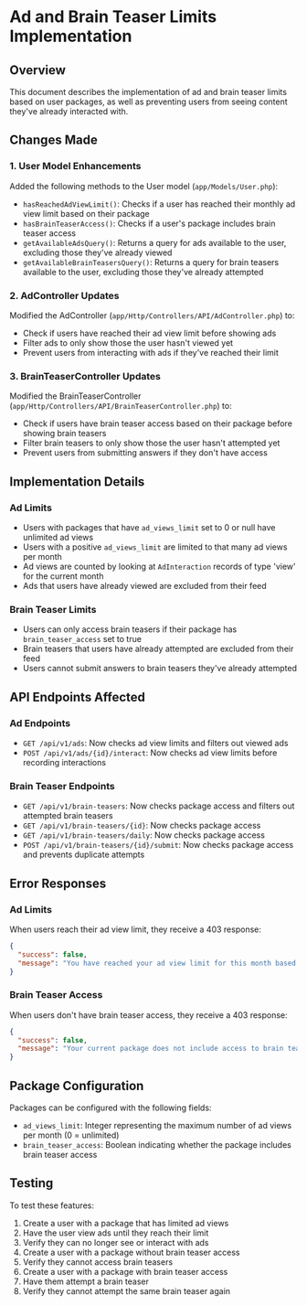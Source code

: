 # Ad and Brain Teaser Limits Implementation

## Overview
This document describes the implementation of ad and brain teaser limits based on user packages, as well as preventing users from seeing content they've already interacted with.

## Changes Made

### 1. User Model Enhancements
Added the following methods to the User model (`app/Models/User.php`):

- `hasReachedAdViewLimit()`: Checks if a user has reached their monthly ad view limit based on their package
- `hasBrainTeaserAccess()`: Checks if a user's package includes brain teaser access
- `getAvailableAdsQuery()`: Returns a query for ads available to the user, excluding those they've already viewed
- `getAvailableBrainTeasersQuery()`: Returns a query for brain teasers available to the user, excluding those they've already attempted

### 2. AdController Updates
Modified the AdController (`app/Http/Controllers/API/AdController.php`) to:

- Check if users have reached their ad view limit before showing ads
- Filter ads to only show those the user hasn't viewed yet
- Prevent users from interacting with ads if they've reached their limit

### 3. BrainTeaserController Updates
Modified the BrainTeaserController (`app/Http/Controllers/API/BrainTeaserController.php`) to:

- Check if users have brain teaser access based on their package before showing brain teasers
- Filter brain teasers to only show those the user hasn't attempted yet
- Prevent users from submitting answers if they don't have access

## Implementation Details

### Ad Limits
- Users with packages that have `ad_views_limit` set to 0 or null have unlimited ad views
- Users with a positive `ad_views_limit` are limited to that many ad views per month
- Ad views are counted by looking at `AdInteraction` records of type 'view' for the current month
- Ads that users have already viewed are excluded from their feed

### Brain Teaser Limits
- Users can only access brain teasers if their package has `brain_teaser_access` set to true
- Brain teasers that users have already attempted are excluded from their feed
- Users cannot submit answers to brain teasers they've already attempted

## API Endpoints Affected

### Ad Endpoints
- `GET /api/v1/ads`: Now checks ad view limits and filters out viewed ads
- `POST /api/v1/ads/{id}/interact`: Now checks ad view limits before recording interactions

### Brain Teaser Endpoints
- `GET /api/v1/brain-teasers`: Now checks package access and filters out attempted brain teasers
- `GET /api/v1/brain-teasers/{id}`: Now checks package access
- `GET /api/v1/brain-teasers/daily`: Now checks package access
- `POST /api/v1/brain-teasers/{id}/submit`: Now checks package access and prevents duplicate attempts

## Error Responses

### Ad Limits
When users reach their ad view limit, they receive a 403 response:
```json
{
  "success": false,
  "message": "You have reached your ad view limit for this month based on your package."
}
```

### Brain Teaser Access
When users don't have brain teaser access, they receive a 403 response:
```json
{
  "success": false,
  "message": "Your current package does not include access to brain teasers."
}
```

## Package Configuration

Packages can be configured with the following fields:
- `ad_views_limit`: Integer representing the maximum number of ad views per month (0 = unlimited)
- `brain_teaser_access`: Boolean indicating whether the package includes brain teaser access

## Testing

To test these features:

1. Create a user with a package that has limited ad views
2. Have the user view ads until they reach their limit
3. Verify they can no longer see or interact with ads
4. Create a user with a package without brain teaser access
5. Verify they cannot access brain teasers
6. Create a user with a package with brain teaser access
7. Have them attempt a brain teaser
8. Verify they cannot attempt the same brain teaser again